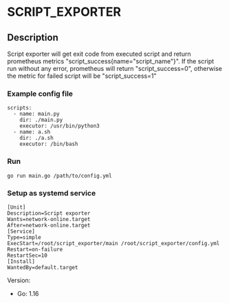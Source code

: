 # SCRIPT_EXPORTER
## Description
Script exporter will get exit code from executed script and return prometheus metrics "script_success{name="script_name"}". If the script run without any error, prometheus will return "script_success=0", otherwise the metric for failed script will be "script_success=1"  
### Example config file

``````````````
scripts:
  - name: main.py
    dir: ./main.py
    executor: /usr/bin/python3
  - name: a.sh
    dir: ./a.sh
    executor: /bin/bash
``````````````
### Run
````
go run main.go /path/to/config.yml
```` 
### Setup as systemd service
````
[Unit]
Description=Script exporter
Wants=network-online.target
After=network-online.target
[Service]
Type=simple
ExecStart=/root/script_exporter/main /root/script_exporter/config.yml
Restart=on-failure
RestartSec=10
[Install]
WantedBy=default.target
````
Version:
- Go: 1.16